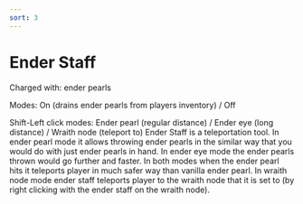 ```yaml
---
sort: 3
---
```


# Ender Staff

Charged with: ender pearls

Modes: On (drains ender pearls from players inventory) / Off

Shift-Left click modes: Ender pearl (regular distance) / Ender eye (long distance) / Wraith node (teleport to)
Ender Staff is a teleportation tool. In ender pearl mode it allows throwing ender pearls in the similar way that you would do with just ender pearls in hand. In ender eye mode the ender pearls thrown would go further and faster. In both modes when the ender pearl hits it teleports player in much safer way than vanilla ender pearl. In wraith node mode ender staff teleports player to the wraith node that it is set to (by right clicking with the ender staff on the wraith node).
